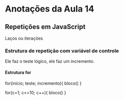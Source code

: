 # Anotações da Aula 14

## Repetições em JavaScript

Laços ou iterações

### Estrutura de repetição com variável de controle

Ele faz o teste lógico, ele faz um incremento.

#### Estrutura for

for(inicio; teste; incremento){
    bloco()
}

for(c=1; c<=10; c++){
    bloco()
}